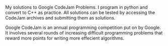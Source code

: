 My solutions to Google CodeJam Problems. I program in python and convert to C++ as practice. All solutions can be tested by accessing the CodeJam archives and submitting them as solutions. 

Google CodeJam is an annual programming competition put on by Google. It involves several rounds of increasing difficult programming problems that reward more points for writing more effecient algorithms.